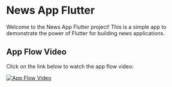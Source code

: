 # News App Flutter

Welcome to the News App Flutter project! This is a simple app to demonstrate the power of Flutter for building news applications.

## App Flow Video

Click on the link below to watch the app flow video:

[![App Flow Video](https://github.com/sahildev001/news_app_flutter/raw/main/docs/app_flow_thumbnail.jpg)](https://github.com/sahildev001/news_app_flutter/raw/main/docs/app_flow.mp4)
